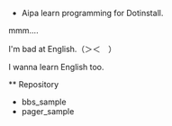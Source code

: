 * Aipa learn programming for Dotinstall.

mmm....  
  

I'm bad at English.（＞＜　）  
  
  
I wanna learn English too.  
  
  
** Repository
- bbs_sample
- pager_sample